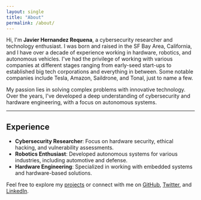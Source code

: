 ```yaml
---
layout: single
title: "About"
permalink: /about/
---
```


Hi, I'm **Javier Hernandez Requena**, a cybersecurity researcher and technology enthusiast. I was born and raised in the SF Bay Area, California, and I have over a decade of experience working in hardware, robotics, and autonomous vehicles. I've had the privilege of working with various companies at different stages ranging from early-seed start-ups to established big tech corporations and everything in between. Some notable companies include Tesla, Amazon, Saildrone, and Tonal, just to name a few.

My passion lies in solving complex problems with innovative technology. Over the years, I've developed a deep understanding of cybersecurity and hardware engineering, with a focus on autonomous systems.

---

## Experience

- **Cybersecurity Researcher**: Focus on hardware security, ethical hacking, and vulnerability assessments.
- **Robotics Enthusiast**: Developed autonomous systems for various industries, including automotive and defense.
- **Hardware Engineering**: Specialized in working with embedded systems and hardware-based solutions.

Feel free to explore my [projects](/projects/) or connect with me on [GitHub](https://github.com/javireqs), [Twitter](https://twitter.com/javireqs), and [LinkedIn](https://linkedin.com/in/javireqs).
